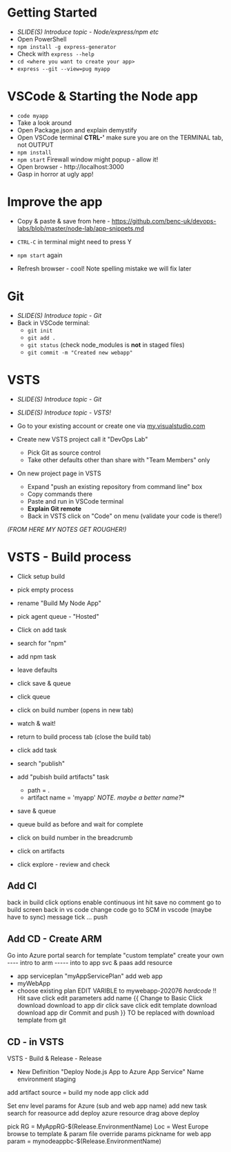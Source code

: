 # Getting Started
- *SLIDE(S) Introduce topic - Node/express/npm etc*
- Open PowerShell
- `npm install -g express-generator`
- Check with `express --help`
- `cd <where you want to create your app>`
- `express --git --view=pug myapp`

# VSCode & Starting the Node app
- `code myapp`
- Take a look around
- Open Package.json and explain demystify
- Open VSCode terminal **CTRL-'** make sure you are on the TERMINAL tab, not OUTPUT
- `npm install`
- `npm start` Firewall window might popup - allow it!
- Open browser - http://localhost:3000
- Gasp in horror at ugly app!

# Improve the app
- Copy & paste & save from here - https://github.com/benc-uk/devops-labs/blob/master/node-lab/app-snippets.md

- `CTRL-C` in terminal might need to press Y
- `npm start` again
- Refresh browser - cool! Note spelling mistake we will fix later

# Git
- *SLIDE(S) Introduce topic - Git*
- Back in VSCode terminal:
  - `git init`
  - `git add .`
  - `git status` (check node_modules is **not** in staged files)
  - `git commit -m "Created new webapp"`

# VSTS
- *SLIDE(S) Introduce topic - Git*
- *SLIDE(S) Introduce topic - VSTS!*
- Go to your existing account or create one via [my.visualstudio.com](my.visualstudio.com)
- Create new VSTS project call it "DevOps Lab"
  - Pick Git as source control
  - Take other defaults other than share with "Team Members" only

- On new project page in VSTS
  - Expand "push an existing repository from command line" box
  - Copy commands there
  - Paste and run in VSCode terminal
  - **Explain Git remote** 
  - Back in VSTS click on "Code" on menu (validate your code is there!)

*(FROM HERE MY NOTES GET ROUGHER!)*

# VSTS - Build process
- Click setup build
- pick empty process
- rename "Build My Node App"
- pick agent queue - "Hosted"
- Click on add task
- search for "npm"
- add npm task
- leave defaults
- click save & queue
- click queue
- click on build number (opens in new tab)
- watch & wait!

- return to build process tab (close the build tab)
- click add task
- search "publish"
- add "pubish build artifacts" task
  - path = .
  - artifact name = 'myapp' *NOTE. maybe a better name?**
- save & queue
- queue build as before and wait for complete
- click on build number in the breadcrumb
- click on artifacts
- click explore - review and check

## Add CI
back in build
click options
enable continuous int
hit save
no comment
go to build screen
back in vs code
change code
go to SCM in vscode (maybe have to sync)
message
tick
... push

## Add CD - Create ARM
Go into Azure portal
search for template
"custom template"
create your own
---- intro to arm 
----- into to app svc & paas
add resource
- app serviceplan "myAppServicePlan"
add web app
- myWebApp
- choose existing plan
EDIT VARIBLE to mywebapp-202076 *hardcode* !!
Hit save
click edit parameters
add name
{{
   Change to Basic
   Click download
   download to app dir
   click save
   click edit template
   download
   download app dir
   Commit and push
}} TO be replaced with download template from git

## CD - in VSTS
VSTS - Build & Release - Release
+ New Definition
"Deploy Node.js App to Azure App Service"
Name environment staging

add artifact
source = build my node app
click add

Set env level params for Azure (sub and web app name)
add new task
search for reasource add deploy azure resource
drag above deploy

pick RG = MyAppRG-$(Release.EnvironmentName)
Loc = West Europe
browse to template & param file
override params
pickname for web app param = mynodeappbc-$(Release.EnvironmentName) 